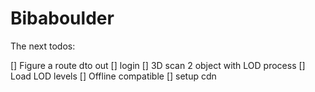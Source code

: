 # Bibaboulder

The next todos:

[] Figure a route dto out
[] login
[] 3D scan 2 object with LOD process
[] Load LOD levels
[] Offline compatible
[] setup cdn
